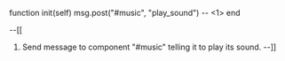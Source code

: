 function init(self)
    msg.post("#music", "play_sound") -- <1>
end

--[[
1. Send message to component "#music" telling it to play its sound.
--]]